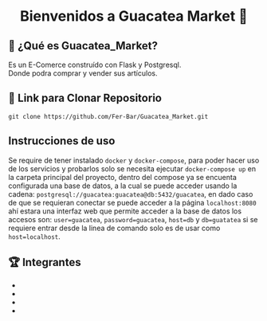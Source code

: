 <h1 align="center">Bienvenidos a Guacatea Market 🛒</h1>

## 🥑 ¿Qué es Guacatea_Market?
<p>
  Es un E-Comerce construído con Flask y Postgresql.<br>
  Donde podra comprar y vender sus artículos.
</p>

## 📂 Link para Clonar Repositorio  
```  
git clone https://github.com/Fer-Bar/Guacatea_Market.git  
```

## Instrucciones de uso

Se require de tener instalado `docker` y `docker-compose`, para poder hacer uso de los servicios y probarlos solo se necesita ejecutar `docker-compose up` en la carpeta principal del proyecto, dentro del compose ya se encuenta configurada una base de datos, a la cual se puede acceder usando la cadena: `postgresql://guacatea:guacatea@db:5432/guacatea`, en dado caso de que se requieran conectar se puede acceder a la página `localhost:8080` ahí estara una interfaz web que permite acceder a la base de datos los accesos son: `user=guacatea`, `password=guacatea`, `host=db` y `db=guatatea` si se requiere entrar desde la linea de comando solo es de usar como `host=localhost`.


## 🏆 Integrantes 
-
-
-
-
